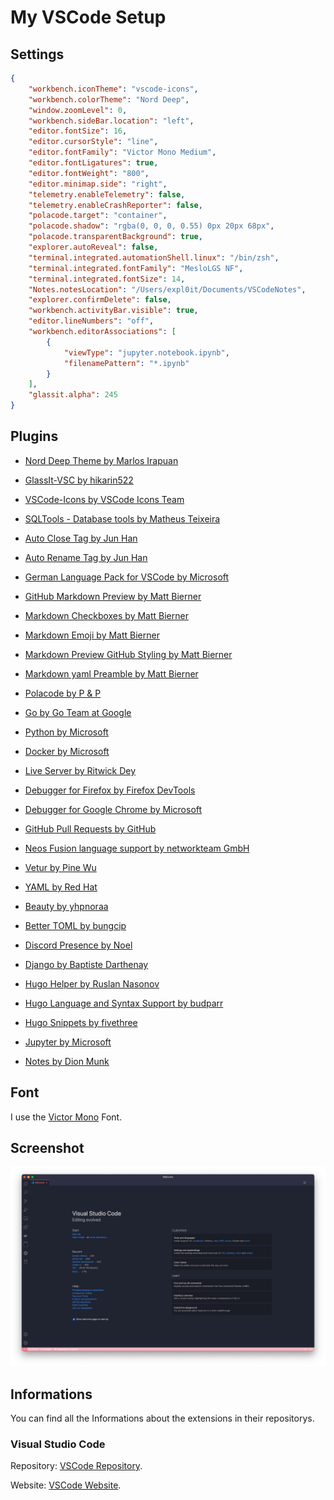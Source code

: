 # My VSCode Setup

## Settings

```json
{
    "workbench.iconTheme": "vscode-icons",
    "workbench.colorTheme": "Nord Deep",
    "window.zoomLevel": 0,
    "workbench.sideBar.location": "left",
    "editor.fontSize": 16,
    "editor.cursorStyle": "line",
    "editor.fontFamily": "Victor Mono Medium",
    "editor.fontLigatures": true,
    "editor.fontWeight": "800", 
    "editor.minimap.side": "right",
    "telemetry.enableTelemetry": false,
    "telemetry.enableCrashReporter": false,
    "polacode.target": "container",
    "polacode.shadow": "rgba(0, 0, 0, 0.55) 0px 20px 68px",
    "polacode.transparentBackground": true,
    "explorer.autoReveal": false,
    "terminal.integrated.automationShell.linux": "/bin/zsh",
    "terminal.integrated.fontFamily": "MesloLGS NF",
    "terminal.integrated.fontSize": 14,
    "Notes.notesLocation": "/Users/expl0it/Documents/VSCodeNotes",
    "explorer.confirmDelete": false,
    "workbench.activityBar.visible": true,
    "editor.lineNumbers": "off",
    "workbench.editorAssociations": [
        {
            "viewType": "jupyter.notebook.ipynb",
            "filenamePattern": "*.ipynb"
        }
    ],
    "glassit.alpha": 245
}
```

## Plugins

+ [Nord Deep Theme by Marlos Irapuan](https://marketplace.visualstudio.com/items?itemName=marlosirapuan.nord-deep)

+ [GlassIt-VSC by hikarin522](https://marketplace.visualstudio.com/items?itemName=s-nlf-fh.glassit)


+ [VSCode-Icons by VSCode Icons Team](https://marketplace.visualstudio.com/items?itemName=vscode-icons-team.vscode-icons)

+ [SQLTools - Database tools by Matheus Teixeira](https://marketplace.visualstudio.com/items?itemName=mtxr.sqltools)

+ [Auto Close Tag by Jun Han](https://marketplace.visualstudio.com/items?itemName=formulahendry.auto-close-tag)

+ [Auto Rename Tag by Jun Han](https://marketplace.visualstudio.com/items?itemName=formulahendry.auto-rename-tag)

+ [German Language Pack for VSCode by Microsoft](https://marketplace.visualstudio.com/items?itemName=MS-CEINTL.vscode-language-pack-de)

+ [GitHub Markdown Preview by Matt Bierner](https://marketplace.visualstudio.com/items?itemName=bierner.github-markdown-preview)

+ [Markdown Checkboxes by Matt Bierner](https://marketplace.visualstudio.com/items?itemName=bierner.markdown-checkbox)

+ [Markdown Emoji by Matt Bierner](https://marketplace.visualstudio.com/items?itemName=bierner.markdown-emoji)

+ [Markdown Preview GitHub Styling by Matt Bierner](https://marketplace.visualstudio.com/items?itemName=bierner.markdown-preview-github-styles)

+ [Markdown yaml Preamble by Matt Bierner](https://marketplace.visualstudio.com/items?itemName=bierner.markdown-yaml-preamble)

+ [Polacode by P & P](https://marketplace.visualstudio.com/items?itemName=pnp.polacode)

+ [Go by Go Team at Google](https://marketplace.visualstudio.com/items?itemName=golang.Go)

+ [Python by Microsoft](https://marketplace.visualstudio.com/items?itemName=ms-python.python)

+ [Docker by Microsoft](https://marketplace.visualstudio.com/items?itemName=ms-azuretools.vscode-docker)

+ [Live Server by Ritwick Dey](https://marketplace.visualstudio.com/items?itemName=ritwickdey.LiveServer)

+ [Debugger for Firefox by Firefox DevTools](https://marketplace.visualstudio.com/items?itemName=firefox-devtools.vscode-firefox-debug)

+ [Debugger for Google Chrome by Microsoft](https://marketplace.visualstudio.com/items?itemName=msjsdiag.debugger-for-chrome)

+ [GitHub Pull Requests by GitHub](https://marketplace.visualstudio.com/items?itemName=GitHub.vscode-pull-request-github)

+ [Neos Fusion language support by networkteam GmbH](https://marketplace.visualstudio.com/items?itemName=networkteam.neos-fusion)

+ [Vetur by Pine Wu](https://marketplace.visualstudio.com/items?itemName=octref.vetur)

+ [YAML by Red Hat](https://marketplace.visualstudio.com/items?itemName=redhat.vscode-yaml)

+ [Beauty by yhpnoraa](https://marketplace.visualstudio.com/items?itemName=yhpnoraa.beauty)

+ [Better TOML by bungcip](https://marketplace.visualstudio.com/items?itemName=bungcip.better-toml)

+ [Discord Presence by Noel](https://marketplace.visualstudio.com/items?itemName=icrawl.discord-vscode)

+ [Django by Baptiste Darthenay](https://marketplace.visualstudio.com/items?itemName=batisteo.vscode-django)

+ [Hugo Helper by Ruslan Nasonov](https://marketplace.visualstudio.com/items?itemName=rusnasonov.vscode-hugo)

+ [Hugo Language and Syntax Support by budparr](https://marketplace.visualstudio.com/items?itemName=budparr.language-hugo-vscode)

+ [Hugo Snippets by fivethree](https://marketplace.visualstudio.com/items?itemName=fivethree.vscode-hugo-snippets)

+ [Jupyter by Microsoft](https://marketplace.visualstudio.com/items?itemName=ms-toolsai.jupyter)

+ [Notes by Dion Munk](https://marketplace.visualstudio.com/items?itemName=dionmunk.vscode-notes)


## Font

I use the [Victor Mono](https://rubjo.github.io/victor-mono/) Font.

## Screenshot

![Screenshot](https://github.com/crydotsnake/my-vscode-setup/raw/master/img/screenshot.png?raw=true)

## Informations

You can find all the Informations about the extensions in their repositorys.

### Visual Studio Code

Repository: [VSCode Repository](https://github.com/microsoft/vscode).

Website: [VSCode Website](https://code.visualstudio.com).
